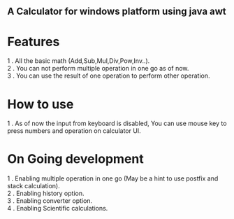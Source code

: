 ## A Calculator for windows platform using java awt

# Features 
  1 . All the basic math (Add,Sub,Mul,Div,Pow,Inv..). <br />
  2 . You can not perform multiple operation in one go as of now. <br />
  3 . You can use the result of one operation to perform other operation. <br />

# How to use
  1 . As of now the input from keyboard is disabled, You can use mouse key to press numbers and operation on calculator UI. <br />

# On Going development
  1 . Enabling multiple operation in one go (May be a hint to use postfix and stack calculation). <br />
  2 . Enabling history option. <br />
  3 . Enabling converter option. <br />
  4 . Enabling Scientific calculations. <br />
